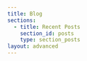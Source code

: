 ```yaml
---
title: Blog
sections:
  - title: Recent Posts
    section_id: posts
    type: section_posts
layout: advanced
---
```


